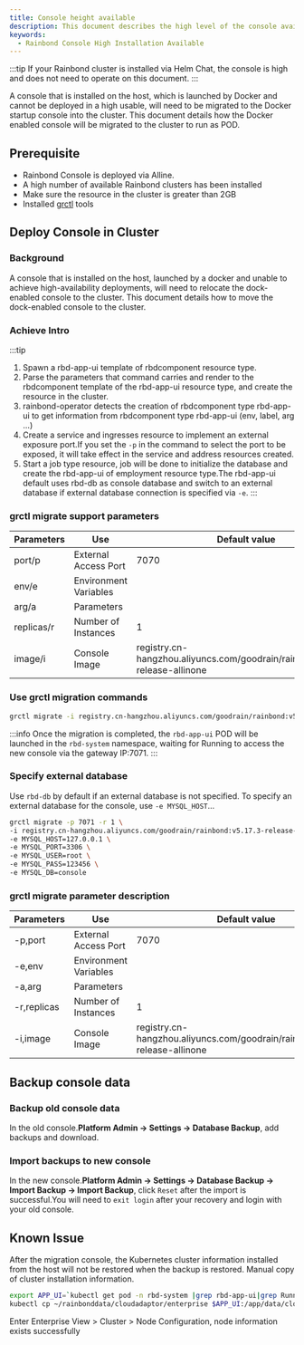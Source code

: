 ```yaml
---
title: Console height available
description: This document describes the high level of the console available for the experience of the migration console to the high available cluster environment.
keywords:
  - Rainbond Console High Installation Available
---
```


:::tip
If your Rainbond cluster is installed via Helm Chat, the console is high and does not need to operate on this document.
:::

A console that is installed on the host, which is launched by Docker and cannot be deployed in a high usable, will need to be migrated to the Docker startup console into the cluster. This document details how the Docker enabled console will be migrated to the cluster to run as POD.

## Prerequisite

- Rainbond Console is deployed via Alline.
- A high number of available Rainbond clusters has been installed
- Make sure the resource in the cluster is greater than 2GB
- Installed [grctl](/docs/ops-guide/tools/grctl) tools

## Deploy Console in Cluster

### Background

A console that is installed on the host, launched by a docker and unable to achieve high-availability deployments, will need to relocate the dock-enabled console to the cluster. This document details how to move the dock-enabled console to the cluster.

### Achieve Intro

:::tip

1. Spawn a rbd-app-ui template of rbdcomponent resource type.
2. Parse the parameters that command carries and render to the rbdcomponent template of the rbd-app-ui resource type, and create the resource in the cluster.
3. rainbond-operator detects the creation of rbdcomponent type rbd-app-ui to get information from rbdcomponent type rbd-app-ui (env, label, arg ...)
4. Create a service and ingresses resource to implement an external exposure port.If you set the `-p` in the command to select the port to be exposed, it will take effect in the service and address resources created.
5. Start a job type resource, job will be done to initialize the database and create the rbd-app-ui of employment resource type.The rbd-app-ui default uses rbd-db as console database and switch to an external database if external database connection is specified via `-e`.
   :::

### grctl migrate support parameters

| Parameters | Use                   | Default value                                                                                                                                                               |
| ---------- | --------------------- | --------------------------------------------------------------------------------------------------------------------------------------------------------------------------- |
| port/p     | External Access Port  | 7070                                                                                                                                                                        |
| env/e      | Environment Variables |                                                                                                                                                                             |
| arg/a      | Parameters            |                                                                                                                                                                             |
| replicas/r | Number of Instances   | 1                                                                                                                                                                           |
| image/i    | Console Image         | registry.cn-hangzhou.aliyuncs.com/goodrain/rainbon:v5.17.3-release-allinone |

### Use grctl migration commands

```bash
grctl migrate -i registry.cn-hangzhou.aliyuncs.com/goodrain/rainbond:v5.17.3-release-allinone - p 7071 -r 1

```

:::info
Once the migration is completed, the `rbd-app-ui` POD will be launched in the `rbd-system` namespace, waiting for Running to access the new console via the gateway IP:7071.
:::

### Specify external database

Use `rbd-db` by default if an external database is not specified. To specify an external database for the console, use `-e MYSQL_HOST`...

```bash
grctl migrate -p 7071 -r 1 \
-i registry.cn-hangzhou.aliyuncs.com/goodrain/rainbond:v5.17.3-release-allinone \
-e MYSQL_HOST=127.0.0.1 \
-e MYSQL_PORT=3306 \
-e MYSQL_USER=root \
-e MYSQL_PASS=123456 \
-e MYSQL_DB=console
```

### grctl migrate parameter description

| Parameters  | Use                   | Default value                                                                                                                                                               |
| ----------- | --------------------- | --------------------------------------------------------------------------------------------------------------------------------------------------------------------------- |
| -p,port     | External Access Port  | 7070                                                                                                                                                                        |
| -e,env      | Environment Variables |                                                                                                                                                                             |
| -a,arg      | Parameters            |                                                                                                                                                                             |
| -r,replicas | Number of Instances   | 1                                                                                                                                                                           |
| -i,image    | Console Image         | registry.cn-hangzhou.aliyuncs.com/goodrain/rainbon:v5.17.3-release-allinone |

## Backup console data

### Backup old console data

In the old console.**Platform Admin -> Settings -> Database Backup**, add backups and download.

### Import backups to new console

In the new console.**Platform Admin -> Settings -> Database Backup -> Import Backup -> Import Backup**, click `Reset` after the import is successful.You will need to `exit login` after your recovery and login with your old console.

## Known Issue

After the migration console, the Kubernetes cluster information installed from the host will not be restored when the backup is restored. Manual copy of cluster installation information.

```bash
export APP_UI=`kubectl get pod -n rbd-system |grep rbd-app-ui|grep Running|awk '{print $1}'`
kubectl cp ~/rainbonddata/cloudadaptor/enterprise $APP_UI:/app/data/cloudadaptor -n rbd-system
```

Enter Enterprise View > Cluster > Node Configuration, node information exists successfully
